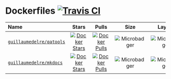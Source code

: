 # Dockerfiles [![Travis CI](https://img.shields.io/travis/guillaumedelre/dockerfiles?style=flat-square)](https://travis-ci.org/guillaumedelre/dockerfiles)

| Name 																		  | Stars 																																		          | Pulls 																																		          | Size | Layers 																		                           | Build                                                                                         |
| :--- 																		  | :---: 																																		          | :---: 																																		          | :---: | :---: 																				                           | :---:                                                                                                     |
| [`guillaumedelre/qatools`](https://hub.docker.com/r/guillaumedelre/qatools) | [![Docker Stars](https://img.shields.io/docker/stars/guillaumedelre/qatools.svg?style=flat-square)](https://hub.docker.com/r/guillaumedelre/qatools/) | [![Docker Pulls](https://img.shields.io/docker/pulls/guillaumedelre/qatools.svg?style=flat-square)](https://hub.docker.com/r/guillaumedelre/qatools/) | ![Microbadger](https://img.shields.io/microbadger/layers/guillaumedelre/qatools/latest?style=flat-square) | ![Microbadger](https://img.shields.io/microbadger/image-size/guillaumedelre/qatools/latest?style=flat-square) | ![DockerCloud Build](https://img.shields.io/docker/cloud/build/guillaumedelre/qatools?style=flat-square") |
| [`guillaumedelre/mkdocs`](https://hub.docker.com/r/guillaumedelre/mkdocs)   | [![Docker Stars](https://img.shields.io/docker/stars/guillaumedelre/mkdocs.svg?style=flat-square)](https://hub.docker.com/r/guillaumedelre/mkdocs/)   | [![Docker Pulls](https://img.shields.io/docker/pulls/guillaumedelre/mkdocs.svg?style=flat-square)](https://hub.docker.com/r/guillaumedelre/mkdocs/)   | ![Microbadger](https://img.shields.io/microbadger/layers/guillaumedelre/mkdocs/latest?style=flat-square) | ![Microbadger](https://img.shields.io/microbadger/image-size/guillaumedelre/mkdocs/latest?style=flat-square)  | ![DockerCloud Build](https://img.shields.io/docker/cloud/build/guillaumedelre/mkdocs?style=flat-square") |
